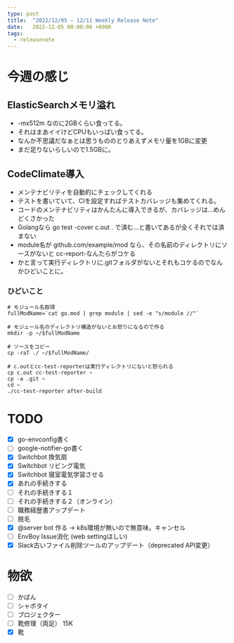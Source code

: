 ```yaml
---
type: post
title:  "2022/12/05 ~ 12/11 Weekly Release Note"
date:   2022-12-05 00:00:00 +0900
tags:
  - releasenote
---
```

# 今週の感じ

## ElasticSearchメモリ溢れ

* -mx512m なのに2GBくらい食ってる。
* それはまあイイけどCPUもいっぱい食ってる。
* なんか不思議だなぁとは思うもののとりあえずメモリ量を1GBに変更
* まだ足りないらしいので1.5GBに。

## CodeClimate導入

* メンテナビリティを自動的にチェックしてくれる
* テストを書いていて、CIを設定すればテストカバレッジも集めてくれる。
* コードのメンテナビリティはかんたんに導入できるが、カバレッジは…めんどくさかった
* Golangなら go test -cover c.out . で済む…と書いてあるが全くそれでは済まない
* module名が github.com/example/mod なら、その名前のディレクトリにソースがないと cc-report-なんたらがコケる
* かと言って実行ディレクトリに.gitフォルダがないとそれもコケるのでなんかひどいことに。

### ひどいこと

```
# モジュール名取得
fullModName=`cat go.mod | grep module | sed -e "s/module //"`

# モジュール名のディレクトリ構造がないとお怒りになるので作る
mkdir -p ~/$fullModName

# ソースをコピー
cp -raT ./ ~/$fullModName/

# c.outとcc-test-reporterは実行ディレクトリにないと怒られる
cp c.out cc-test-reporter ~
cp -a .git ~
cd ~
./cc-test-reporter after-build
```

# TODO 

- [x] go-envconfig書く
- [ ] google-notifier-go書く
- [x] Switchbot 換気扇
- [x] Switchbot リビング電気
- [x] Switchbot 寝室電気学習させる
- [x] あれの手続きする
- [ ] それの手続きする１
- [ ] それの手続きする２（オンライン）
- [ ] 職務経歴書アップデート
- [ ] 脱毛
- [x] @server bot 作る -> k8s環境が無いので無意味。キャンセル
- [ ] EnvBoy Issue消化 (web settingほしい)
- [x] Slack古いファイル削除ツールのアップデート（deprecated API変更）

# 物欲

- [ ] かばん
- [ ] シャボタイ
- [ ] プロジェクター
- [ ] 靴修理（両足） 15K
- [x] 靴
